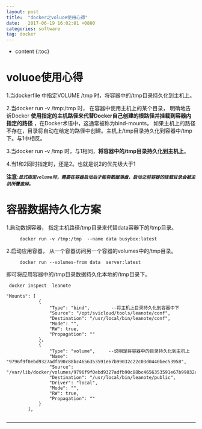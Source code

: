 ```yaml
---
layout: post
title:  "docker之voluoe使用心得"
date:   2017-06-19 16:02:01 +0800
categories: software
tag: docker
---
```


* content
{:toc}




# voluoe使用心得
1.当dockerfile 中指定VOLUME /tmp 时，将容器中的/tmp目录持久化到主机上。

2.当docker run -v /tmp:/tmp 时， 在容器中使用主机上的某个目录， 明确地告诉Docker **使用指定的主机路径来代替Docker自己创建的根路径并挂载到容器内指定的路径** ，在Docker术语中，这通常被称为bind-mounts， 如果主机上的路径不存在，目录将自动在给定的路径中创建。主机上/tmp目录持久化到容器中/tmp下。与1中相反。

3.当docker run -v /tmp 时，与1相同，**将容器中的/tmp目录持久化到主机上**。

4.当1和2同时指定时，还是2。也就是说2的优先级大于1

**注意**:***`显式指定volume时，需要在容器启动后才能将数据落盘，启动之前容器的挂载目录会被主机所覆盖掉。`***

# 容器数据持久化方案
1.启动数据容器， 指定主机路径/tmp目录来代替data容器下的/tmp目录。
```
     docker run -v /tmp:/tmp  --name data busybox:latest
```
2.启动应用容器， 从一个容器访问另一个容器的volumes中的/tmp目录。
```
     docker run --volumes-from data  server:latest
```

即可将应用容器中的/tmp目录数据持久化本地的/tmp目录下。

```
 docker inspect  leanote

"Mounts": [
            {
                "Type": "bind",        --将主机上目录持久化到容器中下
                "Source": "/opt/svicloud/tools/leanote/conf",
                "Destination": "/usr/local/bin/leanote/conf",
                "Mode": "",
                "RW": true,
                "Propagation": ""
            },
            {
                "Type": "volume",     --说明是将容器中的目录持久化到主机上
                "Name": "9796f9f0ebd9327adfb90c88bc4656353591e67b99032c22c03d0440bec53958",
                "Source": "/var/lib/docker/volumes/9796f9f0ebd9327adfb90c88bc4656353591e67b99032c22c03d0440bec53958/_data",
                "Destination": "/usr/local/bin/leanote/public",
                "Driver": "local",
                "Mode": "",
                "RW": true,
                "Propagation": ""
            }
        ],
        
``` 

************************



